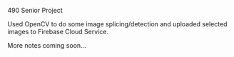 490 Senior Project

Used OpenCV to do some image splicing/detection and uploaded selected images to Firebase Cloud Service.

More notes coming soon...
